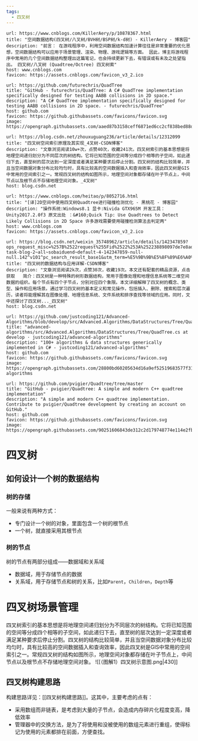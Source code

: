 ```yaml
---
tags:
  - 四叉树
---
```


```cardlink
url: https://www.cnblogs.com/KillerAery/p/10878367.html
title: "空间数据结构(四叉树/八叉树/BVH树/BSP树/k-d树) - KillerAery - 博客园"
description: "前言： 在游戏程序中，利用空间数据结构加速计算往往是非常重要的优化思想，空间数据结构可以应用于场景管理、渲染、物理、游戏逻辑等方面。 因此，博主将游戏程序中常用的几个空间数据结构整理出这篇笔记，也会持续更新下去，有错误或有未及之处望指出。 四叉树/八叉树 (Quadtree/Octree) 四叉树索"
host: www.cnblogs.com
favicon: https://assets.cnblogs.com/favicon_v3_2.ico
```

```cardlink
url: https://github.com/futurechris/QuadTree
title: "GitHub - futurechris/QuadTree: A C# QuadTree implementation specifically designed for testing AABB collisions in 2D space."
description: "A C# QuadTree implementation specifically designed for testing AABB collisions in 2D space. - futurechris/QuadTree"
host: github.com
favicon: https://github.githubassets.com/favicons/favicon.svg
image: https://opengraph.githubassets.com/aaed87b3158ceff6871ed6cc2cf838bed88d42f66edb905495010dec333a20cd/futurechris/QuadTree
```

```cardlink
url: https://blog.csdn.net/zhouxuguang236/article/details/12312099
title: "四叉树空间索引原理及其实现_4叉树-CSDN博客"
description: "文章浏览阅读10w+次，点赞40次，收藏241次。四叉树索引的基本思想是将地理空间递归划分为不同层次的树结构。它将已知范围的空间等分成四个相等的子空间，如此递归下去，直至树的层次达到一定深度或者满足某种要求后停止分割。四叉树的结构比较简单，并且当空间数据对象分布比较均匀时，具有比较高的空间数据插入和查询效率，因此四叉树是GIS中常用的空间索引之一。常规四叉树的结构如图所示，地理空间对象都存储在叶子节点上，中间节点以及根节点不存储地理空间对象。_4叉树"
host: blog.csdn.net
```

```cardlink
url: https://www.cnblogs.com/heitao/p/8052716.html
title: "[译]2D空间中使用四叉树Quadtree进行碰撞检测优化 - 黑桃花 - 博客园"
description: "操作系统:Windows8.1 显卡:Nivida GTX965M 开发工具：Unity2017.2.0f3 原文出处 ：&#160;Quick Tip: Use Quadtrees to Detect Likely Collisions in 2D Space 许多游戏需要使用碰撞检测算法去判定两"
host: www.cnblogs.com
favicon: https://assets.cnblogs.com/favicon_v3_2.ico
```

```cardlink
url: https://blog.csdn.net/weixin_35748962/article/details/142347859?ops_request_misc=%257B%2522request%255Fid%2522%253A%252238898097de7e8ade9e1b0b22cd54f2cf%2522%252C%2522scm%2522%253A%252220140713.130102334..%2522%257D&request_id=38898097de7e8ade9e1b0b22cd54f2cf&biz_id=0&utm_medium=distribute.pc_search_result.none-task-blog-2~all~sobaiduend~default-4-142347859-null-null.142^v101^pc_search_result_base1&utm_term=%E5%9B%9B%E5%8F%89%E6%A0%91&spm=1018.2226.3001.4187
title: "四叉树的数据结构与应用详解-CSDN博客"
description: "文章浏览阅读2k次，点赞30次，收藏19次。本文还有配套的精品资源，点击获取   简介：四叉树是一种特殊的树形数据结构，常用于图像处理和地理信息系统等二维空间数据的组织。每个节点有四个子节点，分别对应四个象限。本文详细解释了四叉树的概念、类型、操作和应用场景。通过学习四叉树的基本定义和常见操作，包括插入、删除、搜索和层次遍历，读者将能理解其在图像处理、地理信息系统、文件系统和排序查找等领域的应用。同时，文中还探讨了四叉树..._四叉树"
host: blog.csdn.net
```

```cardlink
url: https://github.com/justcoding121/Advanced-Algorithms/blob/develop/src/Advanced.Algorithms/DataStructures/Tree/QuadTree.cs
title: "advanced-algorithms/src/Advanced.Algorithms/DataStructures/Tree/QuadTree.cs at develop · justcoding121/advanced-algorithms"
description: "100+ algorithms & data structures generically implemented in C# - justcoding121/advanced-algorithms"
host: github.com
favicon: https://github.githubassets.com/favicons/favicon.svg
image: https://opengraph.githubassets.com/28800bd60205634d16a9ef52519683577f31c5026e0562a74144990f4d34ba35/justcoding121/advanced-algorithms
```

```cardlink
url: https://github.com/pvigier/Quadtree/tree/master
title: "GitHub - pvigier/Quadtree: A simple and modern C++ quadtree implementation"
description: "A simple and modern C++ quadtree implementation. Contribute to pvigier/Quadtree development by creating an account on GitHub."
host: github.com
favicon: https://github.githubassets.com/favicons/favicon.svg
image: https://opengraph.githubassets.com/90251606843de312c2d179748774e114e2fb4bdf6899d86c55f112d4846d603f/pvigier/Quadtree
```
# 四叉树
## 如何设计一个树的数据结构
### 树的存储
一般来说有两种方式：
- 专门设计一个树的对象，里面包含一个树的根节点
- 一个树，就直接采用其根节点
### 树的节点
树的节点有两部分组成——数据域和关系域
- 数据域，用于存储节点的数据
- 关系域，用于存储节点和树的关系，比如`Parent`，`Children`，`Depth`等

# 四叉树场景管理
四叉树索引的基本思想是将地理空间递归划分为不同层次的树结构。它将已知范围的空间等分成四个相等的子空间，如此递归下去，直至树的层次达到一定深度或者满足某种要求后停止分割。四叉树的结构比较简单，并且当空间数据对象分布比较均匀时，具有比较高的空间数据插入和查询效率，因此四叉树是GIS中常用的空间索引之一。常规四叉树的结构如图所示，地理空间对象都存储在叶子节点上，中间节点以及根节点不存储地理空间对象。
![[（图解1）四叉树示意图.png|430]]
## 四叉树构建思路
构建思路详见：[[四叉树构建思路]]。这其中，主要考虑的点有：
- 采用数组而非链表，是考虑到大量的子节点，会造成内存碎片化程度变高，降低效率
- 管理器中的交换方法，是为了将使用和没被使用的数组元素进行重组，使得标记为使用的元素都排在前面，方便查找。
